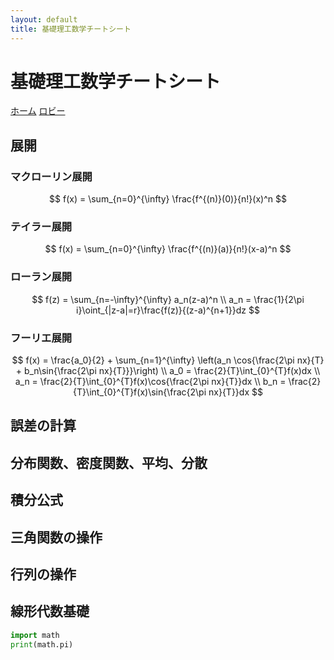 ```yaml
---
layout: default
title: 基礎理工数学チートシート
---
```

# 基礎理工数学チートシート

[ホーム](./index) [ロビー](./144)

## 展開

### マクローリン展開
$$
f(x) = \sum_{n=0}^{\infty} \frac{f^{(n)}(0)}{n!}(x)^n
$$


### テイラー展開
$$
f(x) = \sum_{n=0}^{\infty} \frac{f^{(n)}(a)}{n!}(x-a)^n
$$


### ローラン展開
$$
f(z) = \sum_{n=-\infty}^{\infty} a_n(z-a)^n \\
a_n = \frac{1}{2\pi i}\oint_{|z-a|=r}\frac{f(z)}{(z-a)^{n+1}}dz
$$

### フーリエ展開
$$
f(x) = \frac{a_0}{2} + \sum_{n=1}^{\infty} \left(a_n \cos{\frac{2\pi nx}{T} + b_n\sin{\frac{2\pi nx}{T}}}\right) \\
a_0 = \frac{2}{T}\int_{0}^{T}f(x)dx \\
a_n =  \frac{2}{T}\int_{0}^{T}f(x)\cos{\frac{2\pi nx}{T}}dx \\
b_n = \frac{2}{T}\int_{0}^{T}f(x)\sin{\frac{2\pi nx}{T}}dx
$$

## 誤差の計算

## 分布関数、密度関数、平均、分散

## 積分公式

## 三角関数の操作

## 行列の操作

## 線形代数基礎
~~~python
import math
print(math.pi)
~~~
